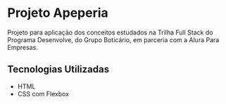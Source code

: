 # Projeto Apeperia

Projeto para aplicação dos conceitos estudados na Trilha Full Stack do Programa Desenvolve, do Grupo Boticário, em parceria com a Alura Para Empresas.

## Tecnologias Utilizadas

- HTML
- CSS com Flexbox
